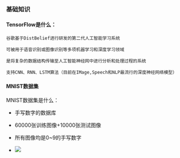 ### 基础知识

#### TensorFlow是什么：

    谷歌基于DistBelief进行研发的第二代人工智能学习系统

    可被用于语音识别或图像识别等多项机器学习和深度学习领域

    是将复杂的数据结构传输至人工智能神经网中进行分析和处理过程的系统

    支持CNN、RNN、LSTM算法（目前在IMage,Speech和NLP最流行的深度神经网络模型）

#### MNIST数据集

MNIST数据集是什么：

* 手写数字的数据库

* 60000张训练图像+10000张测试图像

* 所有图像均是0~9的手写数字

* ![](https://img4.mukewang.com/5c0a04300001106919201080.jpg)